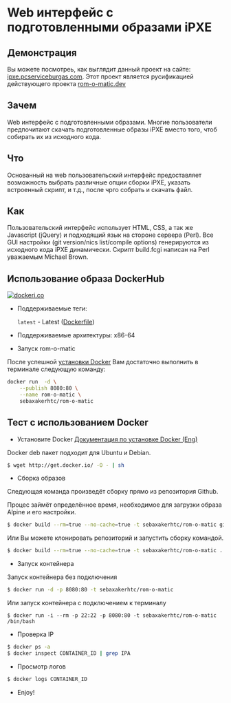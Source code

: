Web интерфейс с подготовленными образами iPXE
=====

## Демонстрация
Вы можете посмотреь, как выглядит данный проект на сайте: [ipxe.pcserviceburgas.com](https://ipxe.pcserviceburgas.com/). Этот проект является русификацией действующего проекта [rom-o-matic.dev](https://github.com/lps-rocks/rom-o-matic)

## Зачем
Web интерфейс с подготовленными образами. Многие пользователи предпочитают скачать подготовленные образы iPXE вместо того, чтоб собирать их из исходного кода.

## Что
Основанный на web пользовательский интерфейс предоставляет возможность выбрать различные опции сборки iPXE, указать встроенный скрипт, и т.д., после чрго собрать и скачать файл.

## Как
Пользовательский интерфейс использует HTML, CSS, а так же Javascript (jQuery) и подходящий язык на стороне сервера (Perl).
Все GUI настройки (git version/nics list/compile options) генерируются из исходного кода iPXE динамически.
Скрипт build.fcgi написан на Perl уважаемым Michael Brown.

## Использование образа DockerHub

[![dockeri.co](https://dockeri.co/image/sebaxakerhtc/rom-o-matic)](https://hub.docker.com/r/sebaxakerhtc/rom-o-matic)

* Поддерживаемые теги:

    `latest` - Latest ([Dockerfile](https://github.com/sebaxakerhtc/rom-o-matic/blob/master/Dockerfile))

* Поддерживаемые архитектуры: x86-64

* Запуск rom-o-matic 

После успешной [установки Docker](https://docs.docker.com/engine/installation/) Вам достаточно выполнить в терминале следующую команду:

```bash
docker run  -d \
	--publish 8080:80 \
	--name rom-o-matic \
    sebaxakerhtc/rom-o-matic	
```

## Тест с использованием Docker

* Установите Docker
[Документация по установке Docker (Eng)](https://docs.docker.com/engine/installation/)

Docker deb пакет подходит для Ubuntu и Debian.

```bash
$ wget http://get.docker.io/ -O - | sh
```

* Сборка образов

Следующая команда произведёт сборку прямо из репозитория Github.

Процес займёт определённое время, необходимое для загрузки образа Alpine и его настройки.
```bash
$ docker build --rm=true --no-cache=true -t sebaxakerhtc/rom-o-matic github.com/sebaxakerhtc/rom-o-matic.git
```

Или Вы можете клонировать репозиторий и запустить сборку командой.
```bash
$ docker build --rm=true --no-cache=true -t sebaxakerhtc/rom-o-matic .
```

* Запуск контейнера

Запуск контейнера без подключения
```bash
$ docker run -d -p 8080:80 -t sebaxakerhtc/rom-o-matic
```

Или запуск контейнера с подключением к терминалу
```
$ docker run -i --rm -p 22:22 -p 8080:80 -t sebaxakerhtc/rom-o-matic /bin/bash
```

* Проверка IP

```bash
$ docker ps -a
$ docker inspect CONTAINER_ID | grep IPA
```

* Просмотр логов

```bash
$ docker logs CONTAINER_ID
```

* Enjoy!
